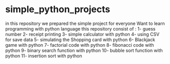 # simple_python_projects
in this repository we prepared the simple project for everyone Want to learn programming with python language
this repository consist of :
1- guess number 
2- receipt printing 
3- simple calculator with python
4- using CSV for save data
5- simulating the Shopping card with python
6- Blackjack game with python
7- factorial code with python 
8- fibonacci code with python
9- binary search function with python
10- bubble sort function with python
11- insertion sort with python
 

